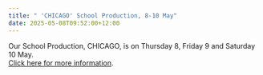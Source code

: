 ```yaml
---
title: " 'CHICAGO' School Production, 8-10 May"
date: 2025-05-08T09:52:00+12:00
---
```

Our School Production, CHICAGO, is on Thursday 8, Friday 9 and Saturday 10 May.  
[Click here for more information](https://rwoh.sales.ticketsearch.com/sales/salesevent/148303?fbclid=IwY2xjawJwMsBleHRuA2FlbQIxMAABHg0MajHZ4tLB4PsvQAaThm0gVM4R2eEpahKXMatI6Lt8-dHg45qvz-j4JTwH_aem_ZgrIwVQb3N_H-OZSnsYEMw).
